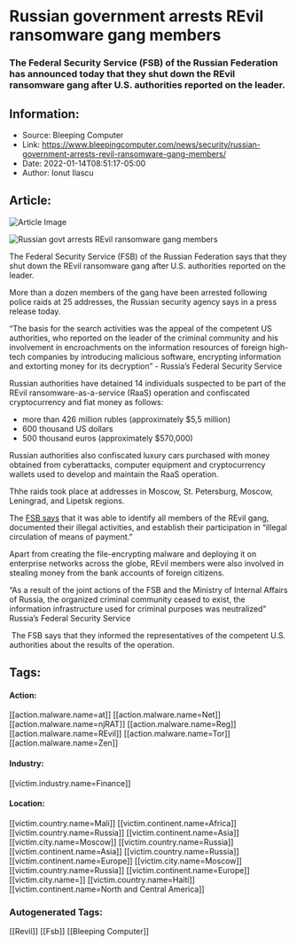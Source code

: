 # Russian government arrests REvil ransomware gang members
### The Federal Security Service (FSB) of the Russian Federation has announced today that they shut down the REvil ransomware gang after U.S. authorities reported on the leader.

## Information:
+ Source: Bleeping Computer
+ Link: https://www.bleepingcomputer.com/news/security/russian-government-arrests-revil-ransomware-gang-members/
+ Date: 2022-01-14T08:51:17-05:00
+ Author: Ionut Ilascu


## Article:
![Article Image](https://www.bleepstatic.com/content/hl-images/2021/07/02/REVIL-headpic.jpg)

![Russian govt arrests REvil ransomware gang members](https://www.bleepstatic.com/content/hl-images/2021/07/02/REVIL-headpic.jpg)


The Federal Security Service (FSB) of the Russian Federation says that they shut down the REvil ransomware gang after U.S. authorities reported on the leader.


More than a dozen members of the gang have been arrested following police raids at 25 addresses, the Russian security agency says in a press release today.



“The basis for the search activities was the appeal of the competent US authorities, who reported on the leader of the criminal community and his involvement in encroachments on the information resources of foreign high-tech companies by introducing malicious software, encrypting information and extorting money for its decryption” - Russia’s Federal Security Service



Russian authorities have detained 14 individuals suspected to be part of the REvil ransomware-as-a-service (RaaS) operation and confiscated cryptocurrency and fiat money as follows:


* more than 426 million rubles (approximately $5,5 million)
* 600 thousand US dollars
* 500 thousand euros (approximately $570,000)

Russian authorities also confiscated luxury cars purchased with money obtained from cyberattacks, computer equipment and cryptocurrency wallets used to develop and maintain the RaaS operation.


Thhe raids took place at addresses in Moscow, St. Petersburg, Moscow, Leningrad, and Lipetsk regions.


The [FSB says](http://www.fsb.ru/fsb/press/message/single.htm%21id%3D10439388%40fsbMessage.html) that it was able to identify all members of the REvil gang, documented their illegal activities, and establish their participation in “illegal circulation of means of payment.”


Apart from creating the file-encrypting malware and deploying it on enterprise networks across the globe, REvil members were also involved in stealing money from the bank accounts of foreign citizens.



“As a result of the joint actions of the FSB and the Ministry of Internal Affairs of Russia, the organized criminal community ceased to exist, the information infrastructure used for criminal purposes was neutralized” Russia’s Federal Security Service



 The FSB says that they informed the representatives of the competent U.S. authorities about the results of the operation.





## Tags:

#### Action:
[[action.malware.name=at]] [[action.malware.name=Net]] [[action.malware.name=njRAT]] [[action.malware.name=Reg]] [[action.malware.name=REvil]] [[action.malware.name=Tor]] [[action.malware.name=Zen]]

#### Industry:
[[victim.industry.name=Finance]]

#### Location:
[[victim.country.name=Mali]] [[victim.continent.name=Africa]] [[victim.country.name=Russia]] [[victim.continent.name=Asia]] [[victim.city.name=Moscow]] [[victim.country.name=Russia]] [[victim.continent.name=Asia]] [[victim.country.name=Russia]] [[victim.continent.name=Europe]] [[victim.city.name=Moscow]] [[victim.country.name=Russia]] [[victim.continent.name=Europe]] [[victim.city.name=]] [[victim.country.name=Haiti]] [[victim.continent.name=North and Central America]]

### Autogenerated Tags:
[[Revil]] [[Fsb]] [[Bleeping Computer]]

